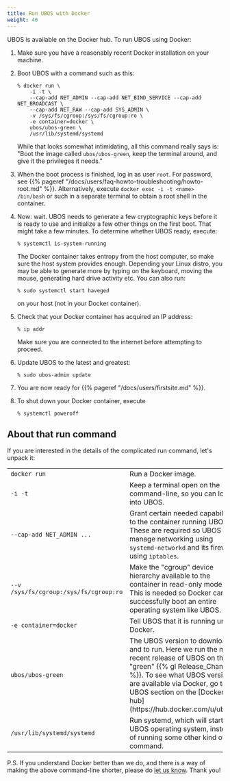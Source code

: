 ```yaml
---
title: Run UBOS with Docker
weight: 40
---
```


UBOS is available on the Docker hub. To run UBOS using Docker:

1. Make sure you have a reasonably recent Docker installation on your machine.

1. Boot UBOS with a command such as this:

   ```
   % docker run \
       -i -t \
       --cap-add NET_ADMIN --cap-add NET_BIND_SERVICE --cap-add NET_BROADCAST \
       --cap-add NET_RAW --cap-add SYS_ADMIN \
       -v /sys/fs/cgroup:/sys/fs/cgroup:ro \
       -e container=docker \
       ubos/ubos-green \
       /usr/lib/systemd/systemd
   ```

   While that looks somewhat intimidating, all this command really says is: "Boot the image called
   ``ubos/ubos-green``, keep the terminal around, and give it the privileges it needs."

1. When the boot process is finished, log in as user ``root``.
   For password, see {{% pageref "/docs/users/faq-howto-troubleshooting/howto-root.md" %}}. Alternatively, execute
   ``docker exec -i -t <name> /bin/bash`` or such in a separate terminal to obtain a
   root shell in the container.

1. Now: wait. UBOS needs to generate a few cryptographic keys before it is ready to use
   and initialize a few other things on the first boot. That might take a few minutes.
   To determine whether UBOS ready, execute:

   ```
   % systemctl is-system-running
   ```

   The Docker container takes entropy from the host computer, so make sure the host system
   provides enough. Depending your Linux distro, you may be able to generate more by
   typing on the keyboard, moving the mouse, generating hard drive activity etc. You can
   also run:

   ```
   % sudo systemctl start haveged
   ```
   on your host (not in your Docker container).

1. Check that your Docker container has acquired an IP address:

   ```
   % ip addr
   ```

   Make sure you are connected to the internet before attempting to proceed.

1. Update UBOS to the latest and greatest:

   ```
   % sudo ubos-admin update
   ```

1. You are now ready for {{% pageref "/docs/users/firstsite.md" %}}.

1. To shut down your Docker container, execute

   ```
   % systemctl poweroff
   ```

## About that run command

If you are interested in the details of the complicated run command, let's unpack it:

<table>
 <tr>
  <td>
   <code>docker run</code>
  </td>
  <td>
   Run a Docker image.
  </td>
 </tr>
 <tr>
  <td>
   <code>-i -t</code>
  </td>
  <td>
   Keep a terminal open on the command-line, so you can log into UBOS.
  </td>
 </tr>
 <tr>
  <td>
   <code>--cap-add NET_ADMIN ...</code>
  </td>
  <td>
   Grant certain needed capabilities to the container running UBOS. These
   are required so UBOS can manage networking using <code>systemd-networkd</code>
   and its firewall using <code>iptables</code>.
  </td>
 </tr>
 <tr>
  <td>
   <code>--v /sys/fs/cgroup:/sys/fs/cgroup:ro</code>
  </td>
  <td>
   Make the "cgroup" device hierarchy available to the container in read-only
   mode. This is needed so Docker can successfully boot an entire operating system
   like UBOS.
  </td>
 </tr>
 <tr>
  <td>
   <code>-e container=docker</code>
  </td>
  <td>
   Tell UBOS that it is running under Docker.
  </td>
 </tr>
 <tr>
  <td>
   <code>ubos/ubos-green</code>
  </td>
  <td>
   The UBOS version to download and to run. Here we run the most recent release of UBOS
   on the "green" {{% gl Release_Channel %}}. To see what UBOS versions are available via Docker,
   go to the UBOS section on the [Docker hub](https://hub.docker.com/u/ubos/).
  </td>
 </tr>
 <tr>
  <td>
   <code>/usr/lib/systemd/systemd</code>
  </td>
  <td>
   Run systemd, which will start the UBOS operating system, instead of running some other
   kind of command.
  </td>
 </tr>
</table>

P.S. If you understand Docker better than we do, and there is a way of making the above
command-line shorter, please do [let us know](/community/). Thank you!
